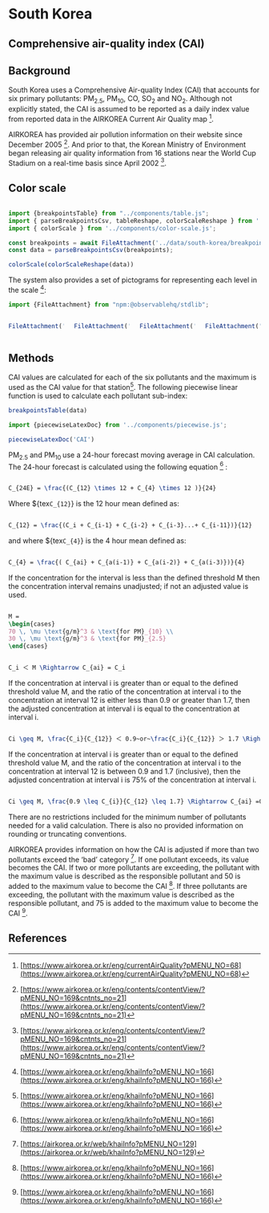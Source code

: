 # South Korea

## Comprehensive air-quality index (CAI)

## Background

South Korea uses a Comprehensive Air-quality Index (CAI) that accounts for six primary pollutants: PM<sub>2.5</sub>, PM<sub>10</sub>, CO, SO<sub>2</sub> and NO<sub>2</sub>. Although not explicitly stated, the CAI is assumed to be reported as a daily index value from reported data in the AIRKOREA Current Air Quality map [^3].

AIRKOREA has provided air pollution information on their website since December 2005 [^4]. And prior to that, the Korean Ministry of Environment began releasing air quality information from 16 stations near the World Cup Stadium on a real-time basis since April 2002 [^4].

## Color scale

```js

import {breakpointsTable} from "../components/table.js";
import { parseBreakpointsCsv, tableReshape, colorScaleReshape } from '../utils/utils.js';
import { colorScale } from '../components/color-scale.js';

const breakpoints = await FileAttachment('../data/south-korea/breakpoints.csv').text();
const data = parseBreakpointsCsv(breakpoints);

```

```js
colorScale(colorScaleReshape(data))
```


The system also provides a set of pictograms for representing each level in the scale [^1]:

```js
import {FileAttachment} from "npm:@observablehq/stdlib";
```

<div style="display:flex;gap: 20px;">

```js
FileAttachment('../imgs/211_character01.webp').image()
```

```js
FileAttachment('../imgs/211_character02.webp').image()
```

```js
FileAttachment('../imgs/211_character03.webp').image()
```

```js
FileAttachment('../imgs/211_character04.webp').image()
```

</div>

## Methods



CAI values are calculated for each of the six pollutants and the maximum is used as the CAI value for that station[^1]. The following piecewise linear function is used to calculate each pollutant sub-index:


```js
breakpointsTable(data)
```


```js
import {piecewiseLatexDoc} from '../components/piecewise.js';
```

```js
piecewiseLatexDoc('CAI')

```

PM<sub>2.5</sub> and PM<sub>10 </sub> use a 24-hour forecast moving average in CAI calculation. The 24-hour forecast is calculated using the following equation [^1] :

```tex

C_{24E} = \frac{(C_{12} \times 12 + C_{4} \times 12 )}{24}

```

Where ${tex`C_{12}`} is the 12 hour mean defined as:

```tex

C_{12} = \frac{(C_i + C_{i-1} + C_{i-2} + C_{i-3}...+ C_{i-11})}{12}

```

and where ${tex`C_{4}`} is the 4 hour mean defined as:

```tex

C_{4} = \frac{( C_{ai} + C_{a(i-1)} + C_{a(i-2)} + C_{a(i-3)})}{4}

```

If the concentration for the interval is less than the defined threshold M then the concentration interval remains unadjusted; if not an adjusted value is used.

```tex

M =
\begin{cases}
70 \, \mu \text{g/m}^3 & \text{for PM}_{10} \\
30 \, \mu \text{g/m}^3 & \text{for PM}_{2.5}
\end{cases}

```

```tex

C_i ＜ M \Rightarrow C_{ai} = C_i

```

If the concentration at interval i is greater than or equal to the defined threshold value
M, and the ratio of the concentration at interval i to the concentration at interval 12 is either less than 0.9 or greater than 1.7, then the adjusted concentration at interval i is equal to the concentration at interval i.

```tex

Ci \geq M, \frac{C_i}{C_{12}} ＜ 0.9~or~\frac{C_i}{C_{12}} ＞ 1.7 \Rightarrow C_{ai} = C_{i}

```

If the concentration at interval i is greater than or equal to the defined threshold value
M, and the ratio of the concentration at interval i to the concentration at interval 12 is between 0.9 and 1.7 (inclusive), then the adjusted concentration at interval i is 75% of the concentration at interval i.

```tex

Ci \geq M, \frac{0.9 \leq C_{i}}{C_{12} \leq 1.7} \Rightarrow C_{ai} =0.75 \times C_{i}

```

There are no restrictions included for the minimum number of pollutants needed for a valid calculation. There is also no provided information on rounding or truncating conventions.

AIRKOREA provides information on how the CAI is adjusted if more than two pollutants exceed the ‘bad’ category [^2]. If one pollutant exceeds, its value becomes the CAI. If two or more pollutants are exceeding, the pollutant with the maximum value is described as the responsible pollutant and 50 is added to the maximum value to become the CAI [^1]. If three pollutants are exceeding, the pollutant with the maximum value is described as the responsible pollutant, and 75 is added to the maximum value to become the CAI [^1].

## References

[^1]: [https://www.airkorea.or.kr/eng/khaiInfo?pMENU_NO=166](https://www.airkorea.or.kr/eng/khaiInfo?pMENU_NO=166)

[^2]: [https://airkorea.or.kr/web/khaiInfo?pMENU_NO=129](https://airkorea.or.kr/web/khaiInfo?pMENU_NO=129)

[^3]: [https://www.airkorea.or.kr/eng/currentAirQuality?pMENU_NO=68](https://www.airkorea.or.kr/eng/currentAirQuality?pMENU_NO=68)

[^4]: [https://www.airkorea.or.kr/eng/contents/contentView/?pMENU_NO=169&cntnts_no=21](https://www.airkorea.or.kr/eng/contents/contentView/?pMENU_NO=169&cntnts_no=21)
